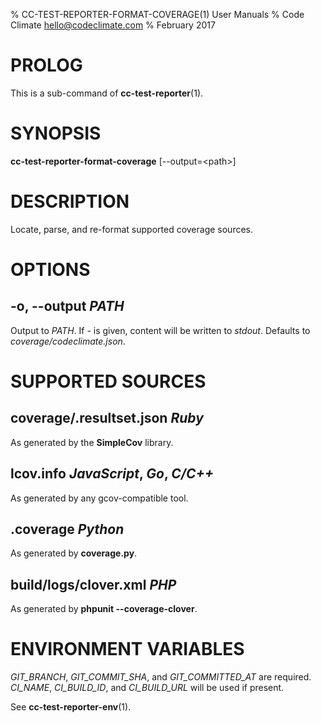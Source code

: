 % CC-TEST-REPORTER-FORMAT-COVERAGE(1) User Manuals
% Code Climate <hello@codeclimate.com>
% February 2017

# PROLOG

This is a sub-command of **cc-test-reporter**(1).

# SYNOPSIS

**cc-test-reporter-format-coverage** [--output=\<path>]

# DESCRIPTION

Locate, parse, and re-format supported coverage sources.

# OPTIONS

## -o, --output *PATH*

Output to *PATH*. If *-* is given, content will be written to *stdout*. Defaults
to *coverage/codeclimate.json*.

# SUPPORTED SOURCES

## coverage/.resultset.json *Ruby*

As generated by the **SimpleCov** library.

## lcov.info *JavaScript*, *Go*, *C/C++*

As generated by any gcov-compatible tool.

## .coverage *Python*

As generated by **coverage.py**.

## build/logs/clover.xml *PHP*

As generated by **phpunit --coverage-clover**.

# ENVIRONMENT VARIABLES

*GIT_BRANCH*, *GIT_COMMIT_SHA*, and *GIT_COMMITTED_AT* are required. *CI_NAME*,
*CI_BUILD_ID*, and *CI_BUILD_URL* will be used if present.

See **cc-test-reporter-env**(1).
